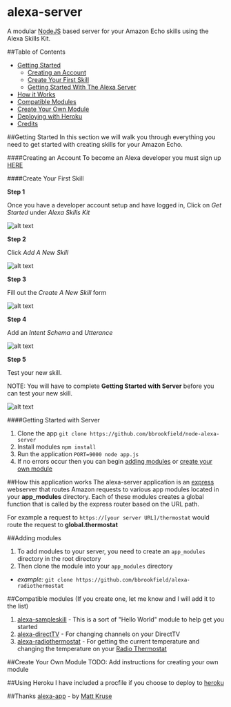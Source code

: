 # alexa-server
A modular [NodeJS](https://nodejs.org/en/) based server for your Amazon Echo skills using the Alexa Skills Kit.

##Table of Contents
* [Getting Started](#getting-started)
  * [Creating an Account](#creating-an-account)
  * [Create Your First Skill](#create-your-first-skill)
  * [Getting Started With The Alexa Server](#getting-started-with-server)
* [How it Works](#how-this-application-works)
* [Compatible Modules](#compatible-modules-if-you-create-one-let-me-know-and-i-will-add-it-to-the-list)
* [Create Your Own Module](create-your-own-module)
* [Deploying with Heroku](#using-heroku)
* [Credits](#thanks)

##Getting Started
In this section we will walk you through everything you need to get started with creating skills for your Amazon Echo.

####Creating an Account
To become an Alexa developer you must sign up [HERE](https://developer.amazon.com/public/solutions/alexa/alexa-skills-kit)

####Create Your First Skill

**Step 1**

Once you have a developer account setup and have logged in, Click on *Get Started* under *Alexa Skills Kit*

![alt text](http://gdurl.com/Y5Mf)

**Step 2**

Click *Add A New Skill*

![alt text](http://gdurl.com/vCuK)

**Step 3**

Fill out the *Create A New Skill* form

![alt text](http://gdurl.com/FP00)

**Step 4**

Add an *Intent Schema* and *Utterance*

![alt text](http://gdurl.com/gEDZ)

**Step 5**

Test your new skill.

NOTE: You will have to complete **Getting Started with Server** before you can test your new skill.

![alt text](http://gdurl.com/H8zl)


####Getting Started with Server
1. Clone the app `git clone https://github.com/bbrookfield/node-alexa-server`
2. Install modules `npm install`
3. Run the application `PORT=9000 node app.js`
4. If no errors occur then you can begin [adding modules](#adding-modules) or [create your own module](#create-your-own-module)

##How this application works
The alexa-server application is an [express](http://expressjs.com/) webserver that routes Amazon requests to various app modules located in your **app_modules** directory. Each of these modules creates a global function that is called by the express router based on the URL path.

For example a request to `https://[your server URL]/thermostat` would route the request to **global.thermostat**

##Adding modules
1. To add modules to your server, you need to create an `app_modules` directory in the root directory
2. Then clone the module into your `app_modules` directory
  * *example:* `git clone https://github.com/bbrookfield/alexa-radiothermostat`

##Compatible modules (If you create one, let me know and I will add it to the list)
1. [alexa-sampleskill](https://github.com/bbrookfield/alexa-sampleskill) - This is a sort of "Hello World" module to help get you started
2. [alexa-directTV](https://github.com/bbrookfield/alexa-directTV) - For changing channels on your DirectTV
3. [alexa-radiothermostat](https://github.com/bbrookfield/alexa-radiothermostat) - For getting the current temperature and changing the temperature on your [Radio Thermostat](http://www.radiothermostat.com/)

##Create Your Own Module
TODO: Add instructions for creating your own module

##Using Heroku
I have included a procfile if you choose to deploy to [heroku](https://heroku.com)

##Thanks
[alexa-app](https://github.com/matt-kruse/alexa-app) - by [Matt Kruse](https://github.com/matt-kruse)
